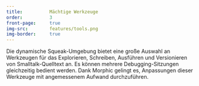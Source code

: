 ```yaml
---
title:          Mächtige Werkzeuge
order:          3
front-page:     true
img-src:        features/tools.png
img-border:     true
---
```

Die dynamische Squeak-Umgebung bietet eine große Auswahl an Werkzeugen für das Explorieren, Schreiben, Ausführen und Versionieren von Smalltalk-Quelltext an. Es können mehrere Debugging-Sitzungen gleichzeitig bedient werden. Dank Morphic gelingt es, Anpassungen dieser Werkzeuge mit angemessenem Aufwand durchzuführen.
